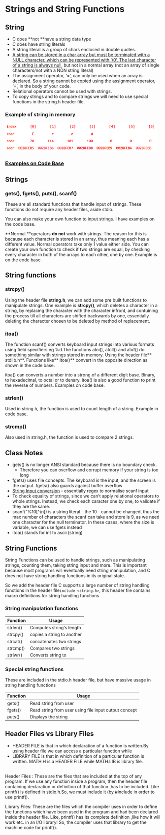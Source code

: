 # Strings and String Functions

## String

* C does **not **have a string data type
* C does have string literals
* A string literal is a group of chars enclosed in double quotes.
* [A string can be stored in a char array but must be terminated with a NULL character, which can be represented with ‘\0’. The last character of a string is always null](https://stackoverflow.com/questions/20161921/null-byte-and-arrays-in-c), but not in a normal array (not an array of single characters/not with a NON string literal)
* The assignment operator, ‘=’, can only be used when an array is declared. So a string cannot be copied using the assignment operator, ‘=’, in the body of your code.
* Relational operators cannot be used with strings.
* To copy strings and to compare strings we will need to use special functions in the string.h header file.

### Example of string in memory

![](<../../../../../.gitbook/assets/image (11).png>)

### [Examples on Code Base](https://adnantech.gitbook.io/code/code/c/arrays)

## Strings

### gets(), fgets(), puts(), scanf()

These are all standard functions that handle input of strings. These functions do not require any header files, aside stdio. 

You can also make your own function to input strings. I have examples on the code base.

**Normal **operators **do not** work with strings. The reason for this is because each character is stored in an array, thus meaning each has a different value. Normal operators take only 1 value either side. You can create your own function to check if two strings are equal, by checking every character in both of the arrays to each other, one by one. Example is on the code base.

## String functions

### strcpy()

Using the header file **string.h**, we can add some pre built functions to manipulate strings. One example is **strcpy()**, which deletes a character in a string, by replacing the character with the character infront, and contuining the process till all characters are shifted backwards by one, essentially deleting the character chosen to be deleted by method of replacement.

### itoa()

The function scanf() converts keyboard input strings into various formats using field specifiers eg %d.The functions atoi(), atoll() and atof() do something similar with strings stored in memory. Using the header file** stdlib.h**. Functions like** itoa()** convert in the opposite direction as shown in the code base.

itoa() can converts a number into a strong of a different digit base. Binary, to hexadecimal, to octal or to denary. itoa() is also a good function to print the reverse of numbers. Examples on code base.

### strlen()

Used in string.h, the function is used to count length of a string. Example in code base.

### strcmp()

Also used in string.h, the function is used to compare 2 strings.

## Class Notes

* gets() is no longer ANSI standard because there is no boundary check.
  * Therefore you can overflow and corrupt memory if your string is too long
* fgets() uses file concepts. The keyboard is the input, and the screen is the output. fgets() also guards against buffer overflow
* [String Input conversion](http://www.gnu.org/software/libc/manual/html_node/String-Input-Conversions.html) - essentially regex to normalise scanf input
* To check equality of strings, since we can't apply relational operators to whole strings. Instead, we check each caracter one by one, to validate if they are the same.
* scanf("%10\[^\n]) is a string literal - the 10 - cannot be changed, thus the max number of characters the scanf can take and store is 9, as we need one character for the null terminator. In these cases, where the size is variable, we can use fgets instead
* itoa() stands for int to ascii (string)

## String Functions

String Functions can be used to handle strings, such as manipulating strings, counting them, taking string input and more. This is important because most programs will eventually need string manipulation, and C does not have string handling functions in its original state.

So we add the header file  C supports a large number of string handling functions in the header file`include <string.h>`, this header file contains macro definitions for string handling functions

### String manipulation functions

| Function | Usage                      |
| -------- | -------------------------- |
| strlen() | Computes string's length   |
| strcpy() | copies a string to another |
| strcat() | concatenates two strings   |
| strcmp() | Compares two strings       |
| strlwr() | Converts string to         |

### Special string functions

These are included in the stdio.h header file, but have massive usage in string handling functions

| Function | Usage                                                 |
| -------- | ----------------------------------------------------- |
| gets()   | Read string from user                                 |
| fgets()  | Read string from user using file input output concept |
| puts()   | Displays the string                                   |

## Header Files vs Library Files

* HEADER FILE is that in which declaration of a function is written.By using header file we can access a particular function while
* LIBRARY FILE is that in which definition of a particular function is written. MATH.H is a HEADER FILE while MATH.LIB is library file.

\
Header Files : These are the files that are included at the top of any program. If we use any function inside a program, then the header file containing declaration or definition of that function ,has to be included. Like printf() is defined in stdio.h.So, we must include it (by #include in order to use printf().

Library Files: These are the files which the compiler uses in order to define the functions which have been used in the program and had been declared inside the header file. Like, printf() has its complete definition ,like how it will work etc. in an I/O library! So, the compiler uses that library to get the machine code for printf().
